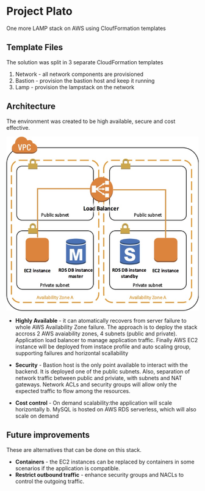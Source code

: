 # Project Plato

One more LAMP stack on AWS using CloufFormation templates


## Template Files

The solution was split in 3 separate CloudFormation templates

1. Network - all network components are provisioned
2. Bastion - provision the bastion host and keep it running
3. Lamp - provision the lampstack on the network

## Architecture 

The environment was created to be high available, secure and cost effective.

![Architecture](https://github.com/alexbacchin/project_plato/raw/master/img/2az.jpg)

* **Highly Available** - it can atomatically recovers from server failure to whole AWS Availability Zone failure. 
The approach is to deploy the stack accross 2 AWS avaiability zones, 4 subnets (public and private). Application load balancer to manage application traffic. 
Finally AWS EC2 instance will be deployed from instace profile and auto scaling group, supporting failures and horizontal scallability  

* **Security** - Bastion host is the only point available to interact with the backend. It is deployed one of the public subnets. 
Also, separation of network traffic between public and priviate, with subnets and NAT gateways. Network ACLs and security groups will allow only the expected traffic to flow among the resources.

* **Cost control** - On demand scalability:the application will scale horizontally b. MySQL is hosted on AWS RDS serverless, which will also scale on demand 



## Future improvements

These are alternatives that can be done on this stack.

* **Containers** - the EC2 instances can be replaced by containers in some scenarios if the application is compatible.
* **Restrict outbound traffic** - enhance security groups and NACLs to control the outgoing traffic.

 
